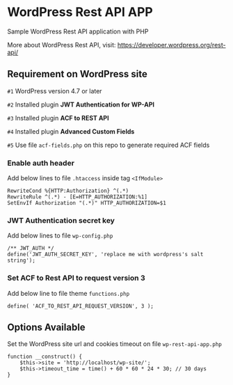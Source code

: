 # WordPress Rest API APP

Sample WordPress Rest API application with PHP

More about WordPress Rest API, visit: https://developer.wordpress.org/rest-api/

## Requirement on WordPress site

`#1` WordPress version 4.7 or later

`#2` Installed plugin **JWT Authentication for WP-API**

`#3` Installed plugin **ACF to REST API**

`#4` Installed plugin **Advanced Custom Fields**

`#5` Use file `acf-fields.php` on this repo to generate required ACF fields

### Enable auth header

Add below lines to file `.htaccess` inside tag `<IfModule>`

```
RewriteCond %{HTTP:Authorization} ^(.*)
RewriteRule ^(.*) - [E=HTTP_AUTHORIZATION:%1]
SetEnvIf Authorization "(.*)" HTTP_AUTHORIZATION=$1
```

### JWT Authentication secret key

Add below lines to file `wp-config.php`

```
/** JWT_AUTH */
define('JWT_AUTH_SECRET_KEY', 'replace me with wordpress's salt string');
```

### Set ACF to Rest API to request version 3

Add below line to file theme `functions.php`

```
define( 'ACF_TO_REST_API_REQUEST_VERSION', 3 );
```

## Options Available

Set the WordPress site url and cookies timeout on file `wp-rest-api-app.php`

```
function __construct() {
	$this->site = 'http://localhost/wp-site/';
	$this->timeout_time = time() + 60 * 60 * 24 * 30; // 30 days
}
```